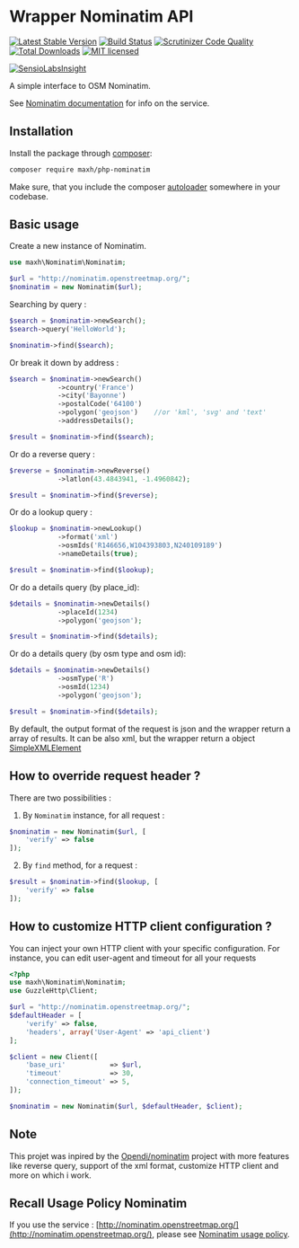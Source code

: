 Wrapper Nominatim API
================

[![Latest Stable Version](https://poser.pugx.org/maxh/php-nominatim/v/stable)](https://packagist.org/packages/maxh/php-nominatim)
[![Build Status](https://travis-ci.com/maxhelias/php-nominatim.svg?branch=master)](https://travis-ci.com/maxhelias/php-nominatim)
[![Scrutinizer Code Quality](https://scrutinizer-ci.com/g/maxhelias/php-nominatim/badges/quality-score.png?b=master)](https://scrutinizer-ci.com/g/maxhelias/php-nominatim/?branch=master)
[![Total Downloads](https://poser.pugx.org/maxh/php-nominatim/downloads)](https://packagist.org/packages/maxh/php-nominatim)
[![MIT licensed](https://img.shields.io/badge/license-MIT-blue.svg)](https://github.com/maxhelias/php-nominatim/blob/master/LICENSE)

[![SensioLabsInsight](https://insight.sensiolabs.com/projects/c54e5519-01fd-4855-980f-3a28c5f6ff12/big.png)](https://insight.sensiolabs.com/projects/c54e5519-01fd-4855-980f-3a28c5f6ff12)

A simple interface to OSM Nominatim.


See [Nominatim documentation](http://wiki.openstreetmap.org/wiki/Nominatim) for info on the service.

Installation
------------

Install the package through [composer](http://getcomposer.org):

```bash
composer require maxh/php-nominatim
```

Make sure, that you include the composer [autoloader](https://getcomposer.org/doc/01-basic-usage.md#autoloading)
somewhere in your codebase.

Basic usage
-----------

Create a new instance of Nominatim.

```php
use maxh\Nominatim\Nominatim;

$url = "http://nominatim.openstreetmap.org/";
$nominatim = new Nominatim($url);
```

Searching by query :

```php
$search = $nominatim->newSearch();
$search->query('HelloWorld');

$nominatim->find($search);
```

Or break it down by address :

```php
$search = $nominatim->newSearch()
            ->country('France')
            ->city('Bayonne')
            ->postalCode('64100')
            ->polygon('geojson')    //or 'kml', 'svg' and 'text'
            ->addressDetails();

$result = $nominatim->find($search);
```

Or do a reverse query :

```php
$reverse = $nominatim->newReverse()
            ->latlon(43.4843941, -1.4960842);

$result = $nominatim->find($reverse);
```

Or do a lookup query :

```php
$lookup = $nominatim->newLookup()
            ->format('xml')
            ->osmIds('R146656,W104393803,N240109189')
            ->nameDetails(true);

$result = $nominatim->find($lookup);
```

Or do a details query (by place_id):

```php
$details = $nominatim->newDetails()
            ->placeId(1234)
            ->polygon('geojson');

$result = $nominatim->find($details);
```

Or do a details query (by osm type and osm id):

```php
$details = $nominatim->newDetails()
            ->osmType('R')
            ->osmId(1234)
            ->polygon('geojson');

$result = $nominatim->find($details);
```

By default, the output format of the request is json and the wrapper return a array of results. 
It can be also xml, but the wrapper return a object [SimpleXMLElement](http://php.net/manual/fr/simplexml.examples-basic.php)

How to override request header ?
--------------------------------

There are two possibilities :

1. By `Nominatim` instance, for all request :
```php
$nominatim = new Nominatim($url, [
    'verify' => false
]);
```
2. By `find` method, for a request :
````php
$result = $nominatim->find($lookup, [
    'verify' => false
]);
````

How to customize HTTP client configuration ?
--------------------------------------------

You can inject your own HTTP client with your specific configuration. For instance, you can edit user-agent and timeout for all your requests

```php
<?php
use maxh\Nominatim\Nominatim;
use GuzzleHttp\Client;

$url = "http://nominatim.openstreetmap.org/";
$defaultHeader = [
    'verify' => false,
    'headers', array('User-Agent' => 'api_client')
];

$client = new Client([
    'base_uri'           => $url,
    'timeout'            => 30,
    'connection_timeout' => 5,
]);

$nominatim = new Nominatim($url, $defaultHeader, $client);
```

Note
----

This projet was inpired by the [Opendi/nominatim](https://github.com/opendi/nominatim) project with more features like reverse query, support of the xml format, customize HTTP client and more on which i work.

Recall Usage Policy Nominatim 
-----------------------------

If you use the service : [http://nominatim.openstreetmap.org/](http://nominatim.openstreetmap.org/), please see [Nominatim usage policy](http://wiki.openstreetmap.org/wiki/Nominatim_usage_policy).

